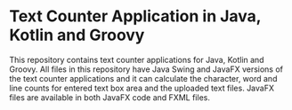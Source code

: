 # Text Counter Application in Java, Kotlin and Groovy
This repository contains text counter applications for Java, Kotlin and Groovy. All files in this repository have Java Swing and JavaFX versions of the text counter applications and it can calculate the character, word and line counts for entered text box area and the uploaded text files. JavaFX files are available in both JavaFX code and FXML files.

